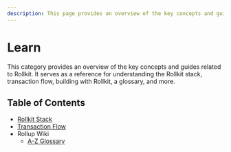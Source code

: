 ```yaml
---
description: This page provides an overview of the key concepts and guides related to Rollkit. It serves as a reference for understanding the Rollkit stack, transaction flow, building with Rollkit, and more.
---
```


# Learn

This category provides an overview of the key concepts and guides related to
Rollkit. It serves as a reference for understanding the Rollkit stack,
transaction flow, building with Rollkit, a glossary, and more.

## Table of Contents

- [Rollkit Stack](/learn/stack)
- [Transaction Flow](/learn/transaction-flow)
- Rollup Wiki
  - [A-Z Glossary](/learn/rollup-glossary)
